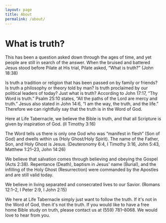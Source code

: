 ```yaml
---
layout: page
title: About
permalink: /about/
---
```

# What is truth?

This has been a question asked down through the ages of time, and yet people are
still in search of the answer. When the bruised and battered Jesus stood before
Pilate at His trial, Pilate asked, “What is truth?” (John 18:38)

Is truth a tradition or religion that has been passed on by family or friends? Is
truth a philosophy or theory told by man? Is truth proclaimed by our political
leaders of today? Just what is truth? According to John 17:17, “Thy Word is truth.”
Psalm 25:10 states, “All the paths of the Lord are mercy and truth.” Jesus also
stated in John 14:6, “I am the way, the truth, and the life.” Therefore we can
rightfully say that the truth is in the Word of God.

Here at Life Tabernacle, we believe the Bible is truth, and that all Scripture is
given by inspiration of God. (Ⅱ Timothy 3:16)

The Word tells us there is only one God who was “manifest in flesh” (Son of God)
and dwells within us (Holy Ghost/Holy Spirit). The name of the Father, Son, and
Holy Ghost is Jesus. (Deuteronomy 6:4, Ⅰ Timothy 3:16, John 5:43, Matthew 1:21–23, John 14:26)

We believe that salvation comes through believing and obeying the Gospel (Acts 2:38).
Repentance (Death), baptism in Jesus' name (Burial), and the infilling of the Holy
Ghost (Resurrection) were commanded by the Apostles and are still valid today.

We believe in living separated and consecrated lives to our Savior.
(Romans 12:1–2, Ⅰ Peter 2:9, Ⅰ John 2:15)

We here at Life Tabernacle simply just want to follow the truth. If it's not in
the Word of God, then it's not the truth. If you would like to have a free home
Bible study on truth, please contact us at (559) 781–8068. We would love to hear
from you.